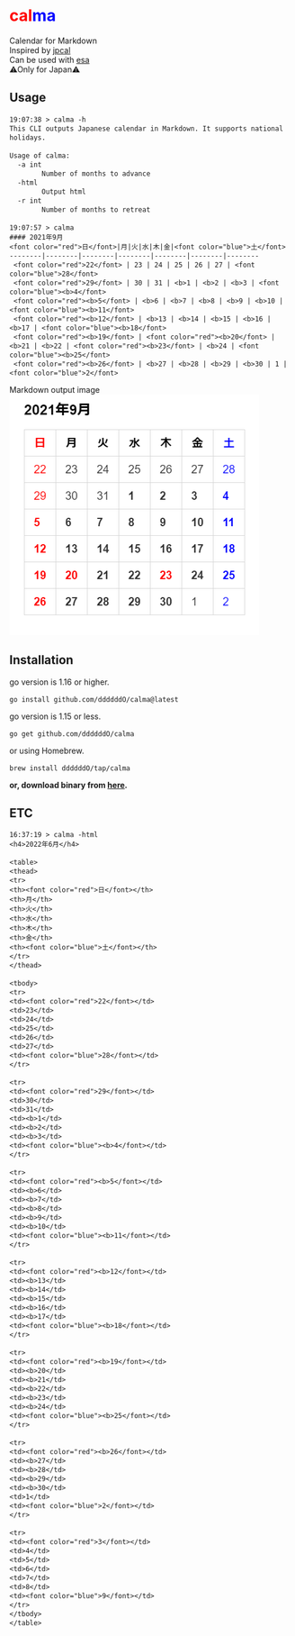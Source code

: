 # <font color="red">cal</font><font color="blue">ma</font>
Calendar for Markdown<br>
Inspired by [jpcal](https://github.com/y-yagi/jpcal)<br>
Can be used with [esa](https://esa.io/)<br>
&#x26a0;Only for Japan&#x26a0;

## Usage

```console
19:07:38 > calma -h
This CLI outputs Japanese calendar in Markdown. It supports national holidays.

Usage of calma:
  -a int
        Number of months to advance
  -html
        Output html
  -r int
        Number of months to retreat

19:07:57 > calma
#### 2021年9月
<font color="red">日</font>|月|火|水|木|金|<font color="blue">土</font>
--------|--------|--------|--------|--------|--------|--------
 <font color="red">22</font> | 23 | 24 | 25 | 26 | 27 | <font color="blue">28</font> 
 <font color="red">29</font> | 30 | 31 | <b>1 | <b>2 | <b>3 | <font color="blue"><b>4</font> 
 <font color="red"><b>5</font> | <b>6 | <b>7 | <b>8 | <b>9 | <b>10 | <font color="blue"><b>11</font> 
 <font color="red"><b>12</font> | <b>13 | <b>14 | <b>15 | <b>16 | <b>17 | <font color="blue"><b>18</font> 
 <font color="red"><b>19</font> | <font color="red"><b>20</font> | <b>21 | <b>22 | <font color="red"><b>23</font> | <b>24 | <font color="blue"><b>25</font> 
 <font color="red"><b>26</font> | <b>27 | <b>28 | <b>29 | <b>30 | 1 | <font color="blue">2</font> 
```

Markdown output image<br>
![image](https://github.com/ddddddO/calma/blob/main/sample.png)

## Installation

go version is 1.16 or higher.

```console
go install github.com/ddddddO/calma@latest
```

go version is 1.15 or less.
```console
go get github.com/ddddddO/calma
```

or using Homebrew.
```console
brew install ddddddO/tap/calma
```

**or, download binary from [here](https://github.com/ddddddO/calma/releases).**

## ETC
```console
16:37:19 > calma -html
<h4>2022年6月</h4>

<table>
<thead>
<tr>
<th><font color="red">日</font></th>
<th>月</th>
<th>火</th>
<th>水</th>
<th>木</th>
<th>金</th>
<th><font color="blue">土</font></th>
</tr>
</thead>

<tbody>
<tr>
<td><font color="red">22</font></td>
<td>23</td>
<td>24</td>
<td>25</td>
<td>26</td>
<td>27</td>
<td><font color="blue">28</font></td>
</tr>

<tr>
<td><font color="red">29</font></td>
<td>30</td>
<td>31</td>
<td><b>1</td>
<td><b>2</td>
<td><b>3</td>
<td><font color="blue"><b>4</font></td>
</tr>

<tr>
<td><font color="red"><b>5</font></td>
<td><b>6</td>
<td><b>7</td>
<td><b>8</td>
<td><b>9</td>
<td><b>10</td>
<td><font color="blue"><b>11</font></td>
</tr>

<tr>
<td><font color="red"><b>12</font></td>
<td><b>13</td>
<td><b>14</td>
<td><b>15</td>
<td><b>16</td>
<td><b>17</td>
<td><font color="blue"><b>18</font></td>
</tr>

<tr>
<td><font color="red"><b>19</font></td>
<td><b>20</td>
<td><b>21</td>
<td><b>22</td>
<td><b>23</td>
<td><b>24</td>
<td><font color="blue"><b>25</font></td>
</tr>

<tr>
<td><font color="red"><b>26</font></td>
<td><b>27</td>
<td><b>28</td>
<td><b>29</td>
<td><b>30</td>
<td>1</td>
<td><font color="blue">2</font></td>
</tr>

<tr>
<td><font color="red">3</font></td>
<td>4</td>
<td>5</td>
<td>6</td>
<td>7</td>
<td>8</td>
<td><font color="blue">9</font></td>
</tr>
</tbody>
</table>
```
